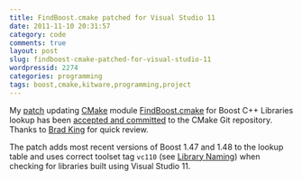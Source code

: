 ```yaml
---
title: FindBoost.cmake patched for Visual Studio 11
date: 2011-11-10 20:31:57
category: code
comments: true
layout: post
slug: findboost-cmake-patched-for-visual-studio-11
wordpressid: 2274
categories: programming
tags: boost,cmake,kitware,programming,project
---
```


My [patch](http://public.kitware.com/Bug/view.php?id=12568) updating [CMake](http://www.cmake.org) module [FindBoost.cmake](http://cmake.org/cmake/help/cmake-2-8-docs.html#module:FindBoost) for Boost C++ Libraries lookup has been [accepted and committed](http://cmake.org/gitweb?p=cmake.git;a=commitdiff;h=1c4ba48e) to the CMake Git repository. Thanks to [Brad King](http://www.kitware.com/company/team/king.html) for quick review.


The patch adds most recent versions of Boost 1.47 and 1.48 to the lookup table and uses correct toolset tag `vc110` (see [Library Naming](www.boost.org/doc/libs/release/more/getting_started/windows.html)) when checking for libraries built using Visual Studio 11.
